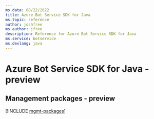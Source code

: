 ```yaml
---
ms.data: 08/22/2022
title: Azure Bot Service SDK for Java
ms.topic: reference
author: joshfree
ms.author: jfree
description: Reference for Azure Bot Service SDK for Java
ms.service: botservice
ms.devlang: java
---
```

# Azure Bot Service SDK for Java - preview

## Management packages - preview
[!INCLUDE [mgmt-packages](bot-service-mgmt-index.md)]